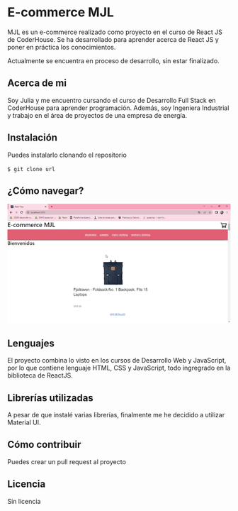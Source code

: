 # E-commerce MJL

 

MJL es un e-commerce realizado como proyecto en el curso de React JS de CoderHouse. Se ha desarrollado para aprender acerca de React JS y poner en práctica los conocimientos.

Actualmente se encuentra en proceso de desarrollo, sin estar finalizado.

 

## Acerca de mi

 

Soy Julia y me encuentro cursando el curso de Desarrollo Full Stack en CoderHouse para aprender programación. Además, soy Ingeniera Industrial y trabajo en el área de proyectos de una empresa de energía.

 

## Instalación

 

Puedes instalarlo clonando el repositorio

 

`$ git clone url`



## ¿Cómo navegar?



![image](https://github.com/julialeiva/react_coder/blob/main/src/assets/demo.gif)



 
## Lenguajes



El proyecto combina lo visto en los cursos de Desarrollo Web y JavaScript, por lo que contiene lenguaje HTML, CSS y JavaScript, todo ingregrado en la biblioteca de ReactJS.



## Librerías utilizadas

 

A pesar de que instalé varias librerías, finalmente me he decidido a utilizar Material UI.

 

## Cómo contribuir

 

Puedes crear un pull request al proyecto

 

## Licencia

 

Sin licencia